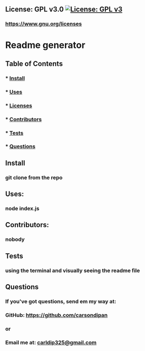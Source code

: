 
  ## License: GPL v3.0 [![License: GPL v3](https://img.shields.io/badge/License-GPLv3-blue.svg)](https://www.gnu.org/licenses/gpl-3.0)
  ### https://www.gnu.org/licenses

  # Readme generator

  ## Table of Contents
  
  ### * [Install](#install)
  ### * [Uses](#uses)
  ### * [Licenses](#licenses)
  ### * [Contributors](#contributors)
  ### * [Tests](#tests)
  ### * [Questions](#questions)

  ## Install
  ### git clone from the repo

  ## Uses:
  ### node index.js

  ## Contributors:
  ### nobody

  ## Tests
  ### using the terminal and visually seeing the readme file

  ## Questions
  ### If you've got questions, send em my way at:
  ### GitHub: https://github.com/carsondipan
  ### or
  ### Email me at: carldip325@gmail.com
